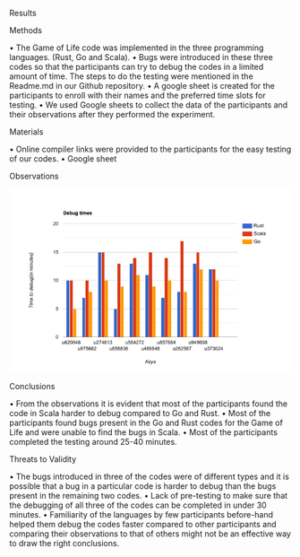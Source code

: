 Results

Methods

•	The Game of Life code was implemented in the three programming languages. (Rust, Go and Scala). 
•	Bugs were introduced in these three codes so that the participants can try to debug the codes in a limited amount of time. The steps to do the testing were mentioned in the Readme.md in our Github repository.
•	A google sheet is created for the participants to enroll with their names and the preferred time slots for testing.
•	We used Google sheets to collect the data of the participants and their observations after they performed the experiment.

Materials

•	Online compiler links were provided to the participants for the easy testing of our codes.
•	Google sheet 


Observations

![alt text](https://github.com/jayeshjakkani/seng20_21_HW2/blob/master/images/bar-graph%20(1).png)

Conclusions

•	From the observations it is evident that most of the participants found the code in Scala harder to debug compared to Go and Rust.
•	Most of the participants found bugs present in the Go and Rust codes for the Game of Life and were unable to find the bugs in Scala.
•	Most of the participants completed the testing around 25-40 minutes.

Threats to Validity 	

•	The bugs introduced in three of the codes were of different types and it is possible that a bug in a particular code is harder to debug than the bugs present in the remaining two codes. 
•	Lack of pre-testing to make sure that the debugging of all three of the codes can be completed in under 30 minutes.
•	Familiarity of the languages by few participants before-hand helped them debug the codes faster compared to other participants and comparing their observations to that of others might not be an effective way to draw the right conclusions.




